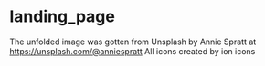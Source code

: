 # landing_page

The unfolded image was gotten from Unsplash by Annie Spratt at https://unsplash.com/@anniespratt
All icons created by ion icons
